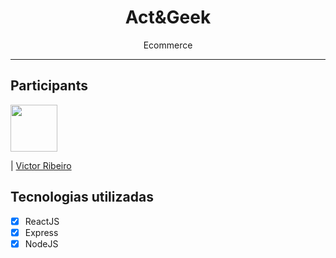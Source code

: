 <h1 align="center">
Act&Geek
</h1>

<p align="center">Ecommerce</p>

<hr>

## Participants

<img src="https://avatars.githubusercontent.com/u/89157173?v=4" width="75px;"/>

| [Victor Ribeiro](https://github.com/VictorRibeiroH)

## Tecnologias utilizadas

- [x] ReactJS
- [x] Express
- [x] NodeJS
